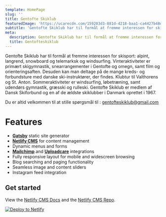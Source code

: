 ```yaml
---
template: HomePage
slug: ''
title: Gentofte Skiklub
featuredImage: 'https://ucarecdn.com/159203d3-881d-4218-baa1-ca4427b48d0d/'
subtitle: 'Gentofte Skiklub har til formål at fremme interessen for skisport: alpint, langrend, snowboard og telemarksk og windsurfing. Vinteraktiviteter er primært skigymnastik, snearrangementer i Gentofte og omegn, samt film og orienteringsaften. Desuden kan man deltage på de mange kreds- og forbundsture med danske ski-instruktører, der findes. Klubtur til Valthorens og St. Anton.'
meta:
  description: Gentofte Skiklub har til formål at fremme interessen for skisport alpint, langrend, snowboard og telemarksk og windsurfing. Vinteraktiviteter er primært skigymnastik, snearrangementer i Gentofte og omegn.
  title: Gentofteskiklub
---
```

Gentofte Skiklub har til formål at fremme interessen for skisport: alpint, langrend, snowboard og telemarksk og windsurfing. Vinteraktiviteter er primært skigymnastik, snearrangementer i Gentofte og omegn, samt film og orienteringsaften. Desuden kan man deltage på de mange kreds- og forbundsture med danske ski-instruktører, der findes. Klubtur til Valthorens og St. Anton.  Sommeraktiviteter er windsurfing, løbetræning, samt udendørs gymnastik, græsski og rulleski. Gentofte Skiklub er medlem af Dansk Skiforbund og en af de ældste skiklubber i Danmark oprettet i 1967.

Du er altid velkommen til at stille spørgsmål til : gentofteskiklub@gmail.com

# Features

* **[Gatsby](https://gatsbyjs.org)** static site generator
* **[Netlify CMS](https://github.com/netlify/netlify-cms)** for content management
* Dynamic menus and forms
* **[Mailchimp](http://mailchimp.com)** and **[Uploadcare](https://uploadcare.com)** integrations
* Fully responsive layout for mobile and widescreen browsing
* Blog searching and paging functionality
* Seamless image and content sliders
* Instagram feed integration

## Get started

View the [Netlify CMS Docs](https://www.netlifycms.org/docs/) and the [Netlify CMS Repo](https://github.com/netlify/netlify-cms).

[![Deploy to Netlify](https://www.netlify.com/img/deploy/button.svg)](https://app.netlify.com/start/deploy?repository=https://github.com/thriveweb/yellowcake&stack=cms)
